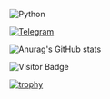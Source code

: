
![Python](https://img.shields.io/badge/-Python-0d1117?style=for-the-badge&logo=python&logoColor=ffffff)

[![Telegram](https://img.shields.io/badge/-Telegram-0d1117?style=for-the-badge&logo=Telegram&logoColor=ffffff)](https://t.me/zloytard)


<!-- <details>
    <summary>:zap: Statistics: :zap:</summary>
        <img height="165" align="left" src="https://github-readme-stats.vercel.app/api?username=Bexram&count_private=true&include_all_commits=true&theme=dark&show_icons=true" />
        <img src="https://github-readme-stats.vercel.app/api/top-langs/?username=Bexram&layout=compact&theme=dark" />
</details> -->

![Anurag's GitHub stats](https://github-readme-stats.vercel.app/api?username=anuraghazra&count_private=true)

![Visitor Badge](https://visitor-badge.laobi.icu/badge?page_id=Bexram)

[![trophy](https://github-profile-trophy.vercel.app/?username=Bexram)](https://github.com/ryo-ma/github-profile-trophy)
